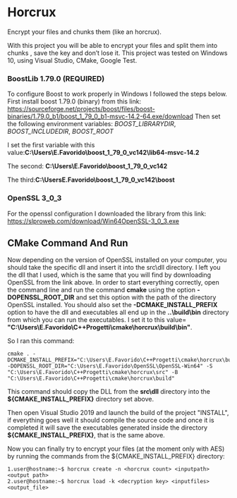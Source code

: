 # Horcrux
Encrypt your files and chunks them (like an horcrux).

With this project you will be able to encrypt your files and split them into chunks , save the key and don’t lose it.
This project was tested on Windows 10, using Visual Studio, CMake, Google Test.

### BoostLib 1.79.0 (REQUIRED)
To configure Boost to work properly in Windows I followed the steps below.
First install boost 1.79.0 (binary) from this link:
https://sourceforge.net/projects/boost/files/boost-binaries/1.79.0_b1/boost_1_79_0_b1-msvc-14.2-64.exe/download
Then set the following environment variables:
*BOOST_LIBRARYDIR*,
*BOOST_INCLUDEDIR*,
*BOOST_ROOT*

I set the first variable with this value:**C:\Users\E.Favorido\boost_1_79_0_vc142\lib64-msvc-14.2**

The second: **C:\Users\E.Favorido\boost_1_79_0_vc142**

The third:**C:\UsersE.Favorido\boost_1_79_0_vc142\boost**

### OpenSSL 3_0_3
For the openssl configuration I downloaded the library from this link:
https://slproweb.com/download/Win64OpenSSL-3_0_3.exe

## CMake Command And Run
Now depending on the version of OpenSSL installed on your computer, you should take the specific dll and insert it into the src\dll directory.
I left you the dll that I used, which is the same that you will find by downloading OpenSSL from the link above.
In order to start everything correctly, open the command line and run the command **cmake** using the option **-DOPENSSL_ROOT_DIR** and set this option with the path of the directory OpenSSL installed.
You should also set the **-DCMAKE_INSTALL_PREFIX** option to have the dll and executables all end up in the **..\build\bin** directory from which you can run the executables. I set it to this value= **"C:\Users\E.Favorido\C++Progetti\cmake\horcrux\build\bin"**.

So I ran this command:

```
cmake . -DCMAKE_INSTALL_PREFIX="C:\Users\E.Favorido\C++Progetti\cmake\horcrux\build\bin"  -DOPENSSL_ROOT_DIR="C:\Users\E.Favorido\OpenSSL\OpenSSL-Win64" -S "C:\Users\E.Favorido\C++Progetti\cmake\horcrux\src" -B "C:\Users\E.Favorido\C++Progetti\cmake\horcrux\build"

```

This command should copy the DLL from the **src\dll** directory into the **${CMAKE_INSTALL_PREFIX}** directory set above.

Then open Visual Studio 2019 and launch the build of the project "INSTALL", if everything goes well it should compile the source code and once it is completed it will save the executables generated inside the directory **${CMAKE_INSTALL_PREFIX}**, that is the same above.

Now you can finally try to encrypt your files (at the moment only with AES) by running the commands from the ${CMAKE_INSTALL_PREFIX} directory:
```
1.user@hostname:~$ horcrux create -n <horcrux count> <inputpath> <output path>
2.user@hostname:~$ horcrux load -k <decryption key> <inputfiles> <output_file>
```



